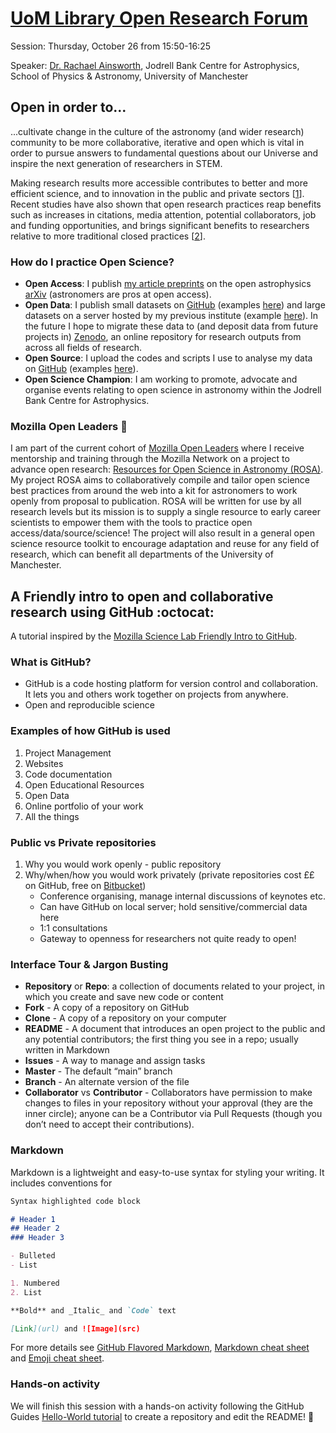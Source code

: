 # [UoM Library Open Research Forum](http://www.library.manchester.ac.uk/using-the-library/staff/research/open-research-forum/)

Session: Thursday, October 26 from 15:50-16:25

Speaker: [Dr. Rachael Ainsworth](https://www.research.manchester.ac.uk/portal/rachael.ainsworth.html), Jodrell Bank Centre for Astrophysics, School of Physics & Astronomy, University of Manchester

## Open in order to...
...cultivate change in the culture of the astronomy (and wider research) community to be more collaborative, iterative and open which is vital in order to pursue answers to fundamental questions about our Universe and inspire the next generation of researchers in STEM.

Making research results more accessible contributes to better and more efficient science, and to innovation in the public and private sectors [[1](http://ec.europa.eu/programmes/horizon2020/en/h2020-section/open-science-open-access)]. Recent studies have also shown that open research practices reap benefits such as increases in citations, media attention, potential collaborators, job and funding opportunities, and brings significant benefits to researchers relative to more traditional closed practices [[2](https://elifesciences.org/articles/16800)].

### How do I practice Open Science?

* **Open Access**: I publish [my article preprints](https://arxiv.org/find/all/1/all:+AND+Ainsworth+Rachael/0/1/0/all/0/1) on the open astrophysics [arXiv](https://arxiv.org/) (astronomers are pros at open access).
* **Open Data**: I publish small datasets on [GitHub](https://github.com/) (examples [here](https://github.com/rainsworth/Spectral-Energy-Distributions)) and large datasets on a server hosted by my previous institute (example [here](https://homepages.dias.ie/rainsworth/GMRT-TAU_catalogue.html)). In the future I hope to migrate these data to (and deposit data from future projects in) [Zenodo](https://zenodo.org/), an online repository for research outputs from across all fields of research.
* **Open Source**: I upload the codes and scripts I use to analyse my data on [GitHub](https://github.com/) (examples [here](https://github.com/rainsworth/paper_scripts)).
* **Open Science Champion**: I am working to promote, advocate and organise events relating to open science in astronomy within the Jodrell Bank Centre for Astrophysics.


### Mozilla Open Leaders :fox_face:

I am part of the current cohort of [Mozilla Open Leaders](https://mozilla.github.io/leadership-training/) where I receive mentorship and training through the Mozilla Network on a project to advance open research: [Resources for Open Science in Astronomy (ROSA)](https://github.com/rainsworth/ROSA). My project ROSA aims to collaboratively compile and tailor open science best practices from around the web into a kit for astronomers to work openly from proposal to publication. ROSA will be written for use by all research levels but its mission is to supply a single resource to early career scientists to empower them with the tools to practice open access/data/source/science! The project will also result in a general open science resource toolkit to encourage adaptation and reuse for any field of research, which can benefit all departments of the University of Manchester.


## A Friendly intro to open and collaborative research using GitHub :octocat:

A tutorial inspired by the [Mozilla Science Lab Friendly Intro to GitHub](https://github.com/mozillascience/friendly-github).

### What is GitHub?
* GitHub is a code hosting platform for version control and collaboration. It lets you and others work together on projects from anywhere.
* Open and reproducible science


### Examples of how GitHub is used

1. Project Management
2. Websites
3. Code documentation
4. Open Educational Resources
5. Open Data
6. Online portfolio of your work
7. All the things

### Public vs Private repositories

1. Why you would work openly - public repository
2. Why/when/how you would work privately (private repositories cost ££ on GitHub, free on [Bitbucket](https://bitbucket.org/))
    * Conference organising, manage internal discussions of keynotes etc.
    * Can have GitHub on local server; hold sensitive/commercial data here
    * 1:1 consultations
    * Gateway to openness for researchers not quite ready to open!

### Interface Tour & Jargon Busting
* **Repository** or **Repo**: a collection of documents related to your project, in which you create and save new code or content
* **Fork** - A copy of a repository on GitHub
* **Clone** - A copy of a repository on your computer
* **README** - A document that introduces an open project to the public and any potential contributors; the first thing you see in a repo; usually written in Markdown 
* **Issues** - A way to manage and assign tasks
* **Master** - The default “main” branch
* **Branch** - An alternate version of the file
* **Collaborator** vs **Contributor** - Collaborators have permission to make changes to files in your repository without your approval (they are the inner circle); anyone can be a Contributor via Pull Requests (though you don’t need to accept their contributions).


### Markdown

Markdown is a lightweight and easy-to-use syntax for styling your writing. It includes conventions for

```markdown
Syntax highlighted code block

# Header 1
## Header 2
### Header 3

- Bulleted
- List

1. Numbered
2. List

**Bold** and _Italic_ and `Code` text

[Link](url) and ![Image](src)
```

For more details see [GitHub Flavored Markdown](https://guides.github.com/features/mastering-markdown/), [Markdown cheat sheet](https://github.com/adam-p/markdown-here/wiki/Markdown-Cheatsheet) and [Emoji cheat sheet](http://www.webpagefx.com/tools/emoji-cheat-sheet/).


### Hands-on activity

We will finish this session with a hands-on activity following the GitHub Guides [Hello-World tutorial](https://guides.github.com/activities/hello-world/) to create a repository and edit the README! :tada:

